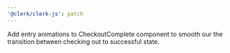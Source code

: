 ```yaml
---
'@clerk/clerk-js': patch
---
```


Add entry animations to CheckoutComplete component to smooth our the transition between checking out to successful state.
